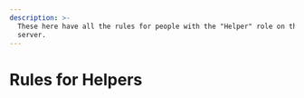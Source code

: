 ```yaml
---
description: >-
  These here have all the rules for people with the "Helper" role on the Discord
  server.
---
```


# Rules for Helpers

